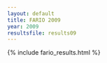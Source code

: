 ```yaml
---
layout: default
title: FARIO 2009
year: 2009
resultsfile: results09
---
```


{% include fario_results.html %}
